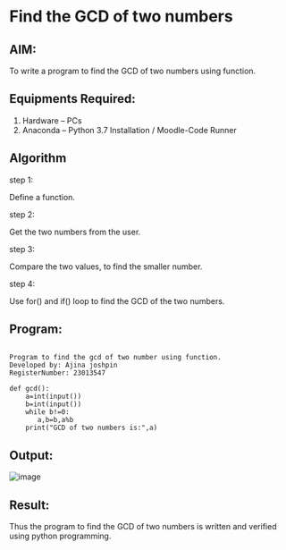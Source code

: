 # Find the GCD of two numbers

## AIM:
To write a program to find the GCD of two numbers using function.

## Equipments Required:
1. Hardware – PCs
2. Anaconda – Python 3.7 Installation / Moodle-Code Runner

## Algorithm
step 1:

Define a function.

step 2:

Get the two numbers from the user.

step 3:

Compare the two values, to find the smaller number.

step 4:

Use for() and if() loop to find the GCD of the two numbers.


## Program:
```

Program to find the gcd of two number using function.
Developed by: Ajina joshpin
RegisterNumber: 23013547 

def gcd():
    a=int(input())
    b=int(input())
    while b!=0:
       a,b=b,a%b
    print("GCD of two numbers is:",a)       
```

## Output:
![image](https://github.com/ajinajoshpin/GCD-of-two-numbers/assets/148514578/f9aa3562-c116-4248-84dd-e1c473c3cbd3)

## Result:
Thus the program to find the GCD of two numbers is written and verified using python programming.
